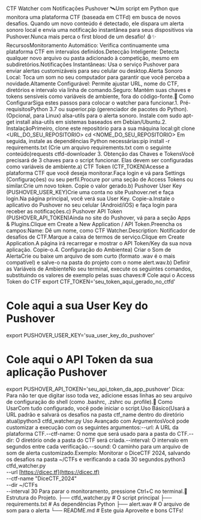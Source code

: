 CTF Watcher com Notificações Pushover 🛰️Um script em Python que monitora uma plataforma CTF (baseada em CTFd) em busca de novos desafios. Quando um novo conteúdo é detectado, ele dispara um alerta sonoro local e envia uma notificação instantânea para seus dispositivos via Pushover.Nunca mais perca o first blood de um desafio! 🩸✨ RecursosMonitoramento Automático: Verifica continuamente uma plataforma CTF em intervalos definidos.Detecção Inteligente: Detecta qualquer novo arquivo ou pasta adicionado à competição, mesmo em subdiretórios.Notificações Instantâneas: Usa o serviço Pushover para enviar alertas customizáveis para seu celular ou desktop.Alerta Sonoro Local: Toca um som no seu computador para garantir que você perceba a novidade.Altamente Configurável: Permite ajustar URL, nome do CTF, diretórios e intervalo via linha de comando.Seguro: Mantém suas chaves e tokens sensíveis como variáveis de ambiente, fora do código-fonte.🚀 Como ConfigurarSiga estes passos para colocar o watcher para funcionar.1. Pré-requisitosPython 3.7 ou superior.pip (gerenciador de pacotes do Python).(Opcional, para Linux) alsa-utils para o alerta sonoro. Instale com sudo apt-get install alsa-utils em sistemas baseados em Debian/Ubuntu.2. InstalaçãoPrimeiro, clone este repositório para a sua máquina local:git clone <URL_DO_SEU_REPOSITORIO>
cd <NOME_DO_SEU_REPOSITORIO>
Em seguida, instale as dependências Python necessárias:pip install -r requirements.txt
(Crie um arquivo requirements.txt com o seguinte conteúdo)requests
ctfd-downloader
3. Obtenção das Chaves e TokensVocê precisará de 3 chaves para o script funcionar. Elas devem ser configuradas como variáveis de ambiente.a) CTF Token (CTF_TOKEN)Acesse a plataforma CTF que você deseja monitorar.Faça login e vá para Settings (Configurações) ou seu perfil.Procure por uma seção de Access Tokens ou similar.Crie um novo token. Copie o valor gerado.b) Pushover User Key (PUSHOVER_USER_KEY)Crie uma conta no site Pushover.net e faça login.Na página principal, você verá sua User Key. Copie-a.Instale o aplicativo do Pushover no seu celular (Android/iOS) e faça login para receber as notificações.c) Pushover API Token (PUSHOVER_API_TOKEN)Ainda no site do Pushover, vá para a seção Apps & Plugins.Clique em Create a New Application / API Token.Preencha os campos:Name: Dê um nome, como CTF Watcher.Description: Notificador de desafios de CTF.Marque a caixa de termos de serviço.Clique em Create Application.A página irá recarregar e mostrar o API Token/Key da sua nova aplicação. Copie-o.4. Configuração do Ambientea) Criar o Som de AlertaCrie ou baixe um arquivo de som curto (formato .wav é o mais compatível) e salve-o na pasta do projeto com o nome alert.wav.b) Definir as Variáveis de AmbienteNo seu terminal, execute os seguintes comandos, substituindo os valores de exemplo pelas suas chaves:# Cole aqui o Access Token do CTF
export CTF_TOKEN='seu_token_aqui_gerado_no_ctfd'

# Cole aqui a sua User Key do Pushover
export PUSHOVER_USER_KEY='sua_user_key_do_pushover'

# Cole aqui o API Token da sua aplicação Pushover
export PUSHOVER_API_TOKEN='seu_api_token_da_app_pushover'
Dica: Para não ter que digitar isso toda vez, adicione essas linhas ao seu arquivo de configuração do shell (como .bashrc, .zshrc ou .profile).🏃 Como UsarCom tudo configurado, você pode iniciar o script.Uso Básico(Usará a URL padrão e salvará os desafios na pasta ctf_name dentro do diretório atual)python3 ctfd_watcher.py
Uso Avançado com ArgumentosVocê pode customizar a execução com os seguintes argumentos:--url: A URL da plataforma CTF.--ctf-name: O nome que será usado para a pasta do CTF.--dir: O diretório onde a pasta do CTF será criada.--interval: O intervalo em segundos entre cada verificação.--sound: O caminho para um arquivo de som de alerta customizado.Exemplo: Monitorar o DiceCTF 2024, salvando os desafios na pasta ~/CTFs e verificando a cada 30 segundos.python3 ctfd_watcher.py \
  --url [https://dicec.tf](https://dicec.tf) \
  --ctf-name "DiceCTF_2024" \
  --dir ~/CTFs \
  --interval 30
Para parar o monitoramento, pressione Ctrl+C no terminal.📂 Estrutura do Projeto.
├── ctfd_watcher.py     # O script principal
├── requirements.txt    # As dependências Python
├── alert.wav           # O arquivo de som para o alerta
└── README.md           # Este guia
Aproveite e bons CTFs!